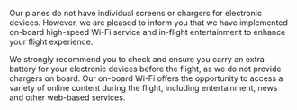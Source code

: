 Our planes do not have individual screens or chargers for electronic devices. However, we are pleased to inform you that we have implemented on-board high-speed Wi-Fi service and in-flight entertainment to enhance your flight experience.

We strongly recommend you to check and ensure you carry an extra battery for your electronic devices before the flight, as we do not provide chargers on board. Our on-board Wi-Fi offers the opportunity to access a variety of online content during the flight, including entertainment, news and other web-based services.
